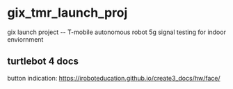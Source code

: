 # gix_tmr_launch_proj
gix launch project -- T-mobile autonomous robot 5g signal testing for indoor enviornment

## turtlebot 4 docs
button indication: https://iroboteducation.github.io/create3_docs/hw/face/
